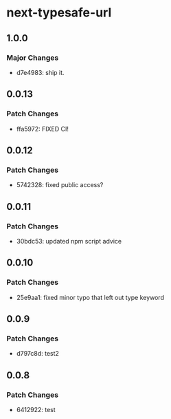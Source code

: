 # next-typesafe-url

## 1.0.0

### Major Changes

- d7e4983: ship it.

## 0.0.13

### Patch Changes

- ffa5972: FIXED CI!

## 0.0.12

### Patch Changes

- 5742328: fixed public access?

## 0.0.11

### Patch Changes

- 30bdc53: updated npm script advice

## 0.0.10

### Patch Changes

- 25e9aa1: fixed minor typo that left out type keyword

## 0.0.9

### Patch Changes

- d797c8d: test2

## 0.0.8

### Patch Changes

- 6412922: test
